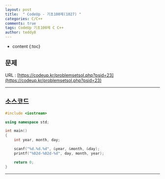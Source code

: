 ```yaml
---
layout: post   
title:  " CodeUp - 기초100제(1027) "
categories: C/C++
comments: true
tags: CodeUp 기초100제 C C++
author: teddy8  
---
```

* content
{:toc}

## 문제
URL : [https://codeup.kr/problemsetsol.php?psid=23](https://codeup.kr/problemsetsol.php?psid=23)

---

## 소스코드
``` cpp
#include <iostream>

using namespace std;

int main()
{
	int year, month, day;

	scanf("%d.%d.%d", &year, &month, &day);
	printf("%02d-%02d-%d", day, month, year);

	return 0;
}
```

---

